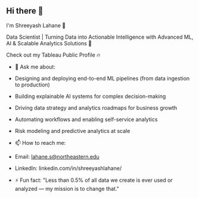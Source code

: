 ## Hi there 👋
I'm Shreeyash Lahane 🎯

Data Scientist | Turning Data into Actionable Intelligence with Advanced ML, AI & Scalable Analytics Solutions 🚀

Check out my Tableau Public Profile 🔥

- 💬 Ask me about:

 - Designing and deploying end-to-end ML pipelines (from data ingestion to production)

 - Building explainable AI systems for complex decision-making

 - Driving data strategy and analytics roadmaps for business growth

 - Automating workflows and enabling self-service analytics

 - Risk modeling and predictive analytics at scale

- 📫 How to reach me:

 - Email: lahane.s@northeastern.edu

 - LinkedIn: linkedin.com/in/shreeyashlahane/

- ⚡ Fun fact: "Less than 0.5% of all data we create is ever used or analyzed — my mission is to change that."
<!--
**shreeyashl333/shreeyashl333** is a ✨ _special_ ✨ repository because its `README.md` (this file) appears on your GitHub profile.

Here are some ideas to get you started:

- 🔭 I’m currently working on ...
- 🌱 I’m currently learning ...
- 👯 I’m looking to collaborate on ...
- 🤔 I’m looking for help with ...
- 💬 Ask me about ...
- 📫 How to reach me: ...
- 😄 Pronouns: ...
- ⚡ Fun fact: ...
-->
